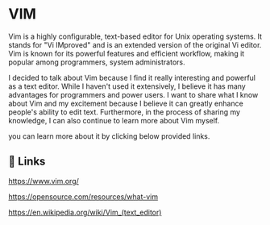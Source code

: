 
# VIM
Vim is a highly configurable, text-based editor for Unix operating systems. It stands for "Vi IMproved" and is an extended version of the original Vi editor. Vim is known for its powerful features and efficient workflow, making it popular among programmers, system administrators.

I decided to talk about Vim because I find it really interesting and powerful as a text editor. While I haven't used it extensively, I believe it has many advantages for programmers and power users. I  want to share what I know about Vim and my excitement because I believe it can greatly enhance people's ability to edit text. Furthermore, in the process of sharing my knowledge, I can also continue to learn more about Vim myself.

you can learn more about it by clicking below provided links.








## 🔗 Links
https://www.vim.org/

https://opensource.com/resources/what-vim

https://en.wikipedia.org/wiki/Vim_(text_editor)


